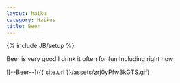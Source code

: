 ```yaml
---
layout: haiku
category: Haikus
title: Beer
---
```

{% include JB/setup %}

Beer is very good
I drink it often for fun
Including right now


![--Beer--]({{ site.url }}/assets/zrj0yPfw3kGTS.gif)